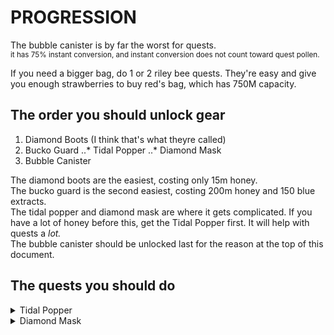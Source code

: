 PROGRESSION
=====
The bubble canister is by far the worst for quests.<br>
<sub>it has 75% instant conversion, and instant conversion does not count toward quest pollen.</sub>

If you need a bigger bag, do 1 or 2 riley bee quests. They're easy and give you enough strawberries to buy red's bag, which has 750M capacity.

The order you should unlock gear
-----
1. Diamond Boots (I think that's what theyre called)
2. Bucko Guard
..* Tidal Popper
..* Diamond Mask
4. Bubble Canister

The diamond boots are the easiest, costing only 15m honey.<br>
The bucko guard is the second easiest, costing 200m honey and 150 blue extracts.<br>
The tidal popper and diamond mask are where it gets complicated. If you have a lot of honey before this, get the Tidal Popper first. It will help with quests a <i>lot.</i><br>
The bubble canister should be unlocked last for the reason at the top of this document.

The quests you should do
-----
<details>
  <summary>Tidal Popper</summary>
  Bucko Bee quests are really all you need.<br>
  It'll give you the blueberries and everything for Tidal Popper. <i><b>I</b></i> did Shadow Bear's last quest before this <sub><sub>because its easy and gives <i>9999</i> blueberries</sub></sub> but you could do it after.
</details>

<details>
  <summary>Diamond Mask</summary>
  1. Black bear - Gives 1 diamond egg on one of the later quests.<br>
  2. Brown bear - Gives 1 diamond egg (23rd quest)<br>
  3. Shadow bear - Last quest gives 3 diamond eggs<br>
  ..* <sub> Sage Journey 10 gives 2 diamond eggs, but requires you to collect 250b of any pollen. do sage journey 9 though and just get it over time if you don't want to do brown bear</sub><br>
</details>
